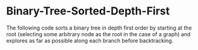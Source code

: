 # Binary-Tree-Sorted-Depth-First

The following code sorts a binary tree in depth first order by starting at the root (selecting some arbitrary node as the root in the case of a graph) and explores as far as possible along each branch before backtracking.
